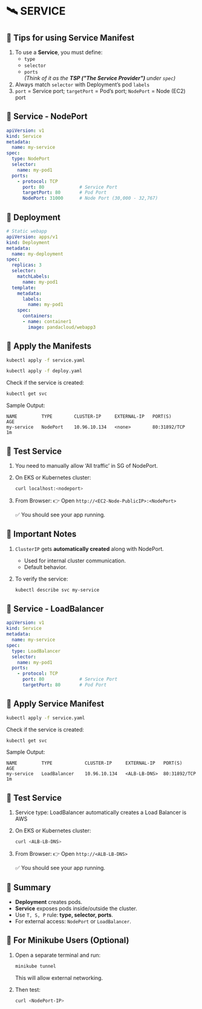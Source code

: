 # 🛰️ SERVICE
## 📌 Tips for using Service Manifest

1. To use a **Service**, you must define:
   - `type`
   - `selector`
   - `ports`  
   _(Think of it as the **TSP ("The Service Provider")** under `spec`)_
2. Always match `selector` with Deployment’s pod `labels`
3. `port` = Service port; `targetPort` = Pod’s port; `NodePort` = Node (EC2) port

## 🔹 Service - NodePort

```yaml
apiVersion: v1
kind: Service
metadata:
  name: my-service
spec:
  type: NodePort
  selector:
    name: my-pod1
  ports:
    - protocol: TCP
      port: 80             # Service Port     
      targetPort: 80       # Pod Port
      NodePort: 31000      # Node Port (30,000 - 32,767)
````

## 🔹 Deployment
```yaml
# Static webapp
apiVersion: apps/v1
kind: Deployment
metadata:
  name: my-deployment
spec:
  replicas: 3
  selector:
    matchLabels:
      name: my-pod1
  template:
    metadata:
      labels:
        name: my-pod1
    spec:
      containers:
      - name: container1
        image: pandacloud/webapp3
```
## 🔹 Apply the Manifests

```bash
kubectl apply -f service.yaml
```
```bash
kubectl apply -f deploy.yaml
```
Check if the service is created:

```bash
kubectl get svc
```

Sample Output:

```
NAME         TYPE        CLUSTER-IP     EXTERNAL-IP   PORT(S)        AGE
my-service   NodePort    10.96.10.134   <none>        80:31892/TCP   1m
```

## 🔹 Test Service
1. You need to manually allow ‘All traffic’ in SG of NodePort.
2. On EKS or Kubernetes cluster:

   ```bash
   curl localhost:<nodeport>
   ```
3. From Browser:
   👉 Open `http://<EC2-Node-PublicIP>:<NodePort>`

   ✅ You should see your app running.

## 🔹 Important Notes

1. `ClusterIP` gets **automatically created** along with NodePort.

   * Used for internal cluster communication.
   * Default behavior.

2. To verify the service:

   ```bash
   kubectl describe svc my-service
   ```


## 🔹 Service - LoadBalancer

```yaml
apiVersion: v1
kind: Service
metadata:
  name: my-service
spec:
  type: LoadBalancer
  selector:
    name: my-pod1
  ports:
    - protocol: TCP
      port: 80             # Service Port     
      targetPort: 80       # Pod Port
````
## 🔹 Apply Service Manifest

```bash
kubectl apply -f service.yaml
```

Check if the service is created:

```bash
kubectl get svc
```

Sample Output:

```
NAME         TYPE            CLUSTER-IP     EXTERNAL-IP   PORT(S)        AGE
my-service   LoadBalancer    10.96.10.134   <ALB-LB-DNS>  80:31892/TCP   1m
```

## 🔹 Test Service
1. Service type: LoadBalancer automatically creates a Load Balancer is AWS
2. On EKS or Kubernetes cluster:

   ```bash
   curl <ALB-LB-DNS>
   ```

3. From Browser:
   👉 Open `http://<ALB-LB-DNS>`

   ✅ You should see your app running.

## 📝 Summary

* **Deployment** creates pods.
* **Service** exposes pods inside/outside the cluster.
* Use `T, S, P` rule: **type, selector, ports**.
* For external access: `NodePort` or `LoadBalancer`.

## 🔹 For Minikube Users (Optional)

1. Open a separate terminal and run:

   ```bash
   minikube tunnel
   ```

   This will allow external networking.

2. Then test:

   ```bash
   curl <NodePort-IP>
   ```






